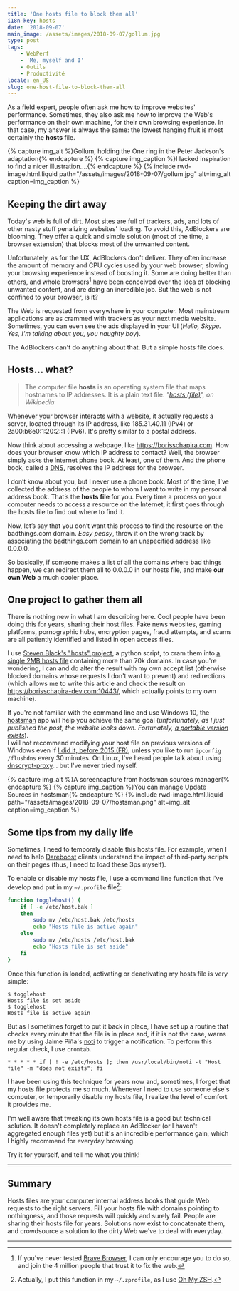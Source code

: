 ```yaml
---
title: 'One hosts file to block them all'
i18n-key: hosts
date: '2018-09-07'
main_image: /assets/images/2018-09-07/gollum.jpg
type: post
tags:
    - WebPerf
    - 'Me, myself and I'
    - Outils
    - Productivité
locale: en_US
slug: one-host-file-to-block-them-all
---
```


As a field expert, people often ask me how to improve websites' performance. Sometimes, they also ask me how to improve the Web's performance on their own machine, for their own browsing experience. In that case, my answer is always the same: the lowest hanging fruit is most certainly the **hosts** file.

{% capture img_alt %}Gollum, holding the One ring in the Peter Jackson's adaptation{% endcapture %}
{% capture img_caption %}I lacked inspiration to find a nicer illustration....{% endcapture %}
{% include rwd-image.html.liquid
path="/assets/images/2018-09-07/gollum.jpg"
alt=img_alt
caption=img_caption
%}

<!-- more -->

## Keeping the dirt away

Today's web is full of dirt. Most sites are full of trackers, ads, and lots of other nasty stuff penalizing websites' loading. To avoid this, AdBlockers are blooming. They offer a quick and simple solution (most of the time, a browser extension) that blocks most of the unwanted content.

[^pr]: Adblocking penetration rate in the US is ~30% on Desktop, ~12% on mobile, according to this [eMarketer study on Ad Blocking from March 2017](https://www.statista.com/statistics/351862/adblocking-usage/).

Unfortunately, as for the UX, AdBlockers don't deliver. They often increase the amount of memory and CPU cycles used by your web browser, slowing your browsing experience instead of boosting it. Some are doing better than others, and whole browsers[^brave] have been conceived over the idea of blocking unwanted content, and are doing an incredible job. But the web is not confined to your browser, is it?

[^brave]: If you've never tested [Brave Browser](https://brave.com/), I can only encourage you to do so, and join the 4 million people that trust it to fix the web.

The Web is requested from everywhere in your computer. Most mainstream applications are as crammed with trackers as your next media website. Sometimes, you can even see the ads displayed in your UI (_Hello, Skype. Yes, I'm talking about you, you naughty boy_).

The AdBlockers can't do anything about that. But a simple hosts file does.

## Hosts… what?

> The computer file **hosts** is an operating system file that maps hostnames to IP addresses. It is a plain text file.
> <cite>"[hosts (file)](https://en.wikipedia.org/wiki/Hosts_%28file%29)", on Wikipedia</cite>

Whenever your browser interacts with a website, it actually requests a server, located through its IP address, like 185.31.40.11 (IPv4) or 2a00:b6e0:1:20:2::1 (IPv6). It's pretty similar to a postal address.

Now think about accessing a webpage, like <https://borisschapira.com>. How does your browser know which IP address to contact? Well, the browser simply asks the Internet phone book. At least, one of them. And the phone book, called a <abbr title="Domain Name Server">DNS</abbr>, resolves the IP address for the browser.

I don’t know about you, but I never use a phone book. Most of the time, I’ve collected the address of the people to whom I want to write in my personal address book. That’s the **hosts file** for you. Every time a process on your computer needs to access a resource on the Internet, it first goes through the hosts file to find out where to find it.

Now, let’s say that you don’t want this process to find the resource on the badthings.com domain. _Easy peasy_, throw it on the wrong track by associating the badthings.com domain to an unspecified address like 0.0.0.0.

So basically, if someone makes a list of all the domains where bad things happen, we can redirect them all to 0.0.0.0 in our hosts file, and make **our own Web** a much cooler place.

## One project to gather them all

There is nothing new in what I am describing here. Cool people have been doing this for years, sharing their host files. Fake news websites, gaming platforms, pornographic hubs, encryption pages, fraud attempts, and scams are all patiently identified and listed in open access files.

I use [Steven Black's "hosts" project](https://github.com/StevenBlack/hosts), a python script, to cram them into [a single 2MB hosts file](https://raw.githubusercontent.com/borisschapira/hosts/master/hosts) containing more than 70k domains. In case you're wondering, I can and do alter the result with my own accept list (otherwise blocked domains whose requests I don't want to prevent) and redirections (which allows me to write this article and check the result on https://borisschapira-dev.com:10443/, which actually points to my own machine).

If you're not familiar with the command line and use Windows 10, the [hostsman](http://www.abelhadigital.com/hostsman/) app will help you achieve the same goal (_unfortunately, as I just published the post, the website looks down. Fortunately, [a portable version exists](https://portapps.github.io/app/hostsman-portable/)_).  
I will not recommend modifying your host file on previous versions of Windows even if [I did it, before 2015 (FR)](https://borisschapira.com/2015/08/de-windows-a-mac/), unless you like to run `ipconfig /flushdns` every 30 minutes. On Linux, I've heard people talk about using [dnscrypt-proxy](https://github.com/jedisct1/dnscrypt-proxy)… but I've never tried myself.

{% capture img_alt %}A screencapture from hostsman sources manager{% endcapture %}
{% capture img_caption %}You can manage Update Sources in hostsman{% endcapture %}
{% include rwd-image.html.liquid
path="/assets/images/2018-09-07/hostsman.png"
alt=img_alt
caption=img_caption
%}

## Some tips from my daily life

Sometimes, I need to temporaly disable this hosts file. For example, when I need to help [Dareboost](https://www.dareboost.com/) clients understand the impact of third-party scripts on their pages (thus, I need to load these 3ps myself).

To enable or disable my hosts file, I use a command line function that I've develop and put in my `~/.profile` file[^ozsh]:

[^ozsh]: Actually, I put this function in my `~/.zprofile`, as I use [Oh My ZSH](https://ohmyz.sh/).

```bash
function togglehost() {
    if [ -e /etc/host.bak ]
    then
        sudo mv /etc/host.bak /etc/hosts
        echo "Hosts file is active again"
    else
        sudo mv /etc/hosts /etc/host.bak
        echo "Hosts file is set aside"
    fi
}
```

Once this function is loaded, activating or deactivating my hosts file is very simple:

```terminal
$ togglehost
Hosts file is set aside
$ togglehost
Hosts file is active again
```

But as I sometimes forget to put it back in place, I have set up a routine that checks every minute that the file is in place and, if it is not the case, warns me by using Jaime Piña's [noti](https://github.com/variadico/noti) to trigger a notification. To perform this regular check, I use `crontab`.


```
* * * * * if [ ! -e /etc/hosts ]; then /usr/local/bin/noti -t "Host file" -m "does not exists"; fi
```

I have been using this technique for years now and, sometimes, I forget that my hosts file protects me so much. Whenever I need to use someone else's computer, or temporarily disable my hosts file, I realize the level of comfort it provides me.

I'm well aware that tweaking its own hosts file is a good but technical solution. It doesn't completely replace an AdBlocker (or I haven't aggregated enough files yet) but it's an incredible performance gain, which I highly recommend for everyday browsing.

Try it for yourself, and tell me what you think!

***

## Summary

Hosts files are your computer internal address books that guide Web requests to the right servers. Fill your hosts file with domains pointing to nothingness, and those requests will quickly and surely fail. People are sharing their hosts file for years. Solutions now exist to concatenate them, and crowdsource a solution to the dirty Web we've to deal with everyday.

***